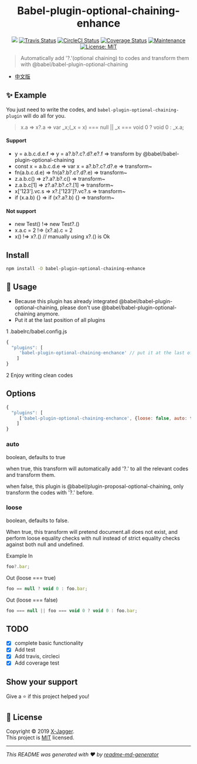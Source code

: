 <h1 align="center">Babel-plugin-optional-chaining-enhance</h1>
<p align="center">
  <img src="https://img.shields.io/badge/version-0.0.6-blue.svg?cacheSeconds=2592000" />
  <a href="https://travis-ci.org/X-Jagger/babel-plugin-optional-chaining-enhance"><img alt="Travis Status" src="https://img.shields.io/travis/X-Jagger/babel-plugin-optional-chaining-enhance/master.svg?label=travis&maxAge=43200"></a>
  <a href="https://circleci.com/gh/X-Jagger/babel-plugin-optional-chaining-enhance"><img alt="CircleCI Status" src="https://img.shields.io/circleci/project/github/X-Jagger/babel-plugin-optional-chaining-enhance/master.svg?label=circle&maxAge=43200"></a>
  <a href="https://codecov.io/gh/X-Jagger/babel-plugin-optional-chaining-enhance"><img alt="Coverage Status" src="https://img.shields.io/codecov/c/github/X-Jagger/babel-plugin-optional-chaining-enhance/master.svg?maxAge=43200"></a>
  <a href="https://github.com/X-Jagger/babel-plugin-optional-chaining-enhance/graphs/commit-activity">
  <img alt="Maintenance" src="https://img.shields.io/badge/Maintained%3F-yes-green.svg" target="_blank" />
  </a>
  <a href="https://github.com/X-Jagger/babel-plugin-optional-chaining-enhance/blob/master/LICENSE">
    <img alt="License: MIT" src="https://img.shields.io/badge/License-MIT-yellow.svg" target="_blank" />
  </a>
</p>

> Automatically add &#39;?.&#39;(optional chaining) to codes and transform them with @babel/babel-plugin-optional-chaining

-   [中文版](./README_CN.md)

## ✨ Example

You just need to write the codes, and `babel-plugin-optional-chaining-plugin` will do all for you.

> x.a => x?.a => var \_x;(\_x = x) === null || \_x === void 0 ? void 0 : \_x.a;

#### Support

-   y = a.b.c.d.e.f => y = a?.b?.c?.d?.e?.f => transform by @babel/babel-plugin-optional-chaining
-   const x = a.b.c.d.e => var x = a?.b?.c?.d?.e => transform~
-   fn(a.b.c.d.e) => fn(a?.b?.c?.d?.e) => transform~
-   z.a.b.c() => z?.a?.b?.c() => transform~
-   z.a.b.c[1] => z?.a?.b?.c?.[1] => transform~
-   x['123'].vc.s => x?.['123']?.vc?.s => transform~
-   if (x.a.b) {} => if (x?.a?.b) {} => transform~

#### Not support

-   new Test() !=> new Test?.()
-   x.a.c = 2 !=> (x?.a).c = 2
-   x() !=> x?.() // manually using x?.() is Ok

## Install

```sh
npm install -D babel-plugin-optional-chaining-enhance
```

## 🚀 Usage

- Because this plugin has already integrated @babel/babel-plugin-optional-chaining, please don't use @babel/babel-plugin-optional-chaining anymore.
- Put it at the last position of all plugins

1 .babelrc/babel.config.js

```js
{
  "plugins": [
     'babel-plugin-optional-chaining-enchance' // put it at the last of all plugins
    ]
}
```

2 Enjoy writing clean codes

## Options

```js
{
  "plugins": [
     ['babel-plugin-optional-chaining-enchance', {loose: false, auto: ture}]
    ]
}
```
### auto
boolean, defaults to true

when true, this transform will automatically add '?.' to all the relevant codes and transform them.

when false, this plugin is @babel/plugin-proposal-optional-chaining, only transform the codes with '?.' before.

### loose
boolean, defaults to false.

When true, this transform will pretend document.all does not exist, and perform loose equality checks with null instead of strict equality checks against both null and undefined.

Example In

```js
foo?.bar;
```

Out (loose === true)

```js
foo == null ? void 0 : foo.bar;
```

Out (loose === false)
```js
foo === null || foo === void 0 ? void 0 : foo.bar;
```
## TODO

-   [x] complete basic functionality
-   [x] Add test
-   [x] Add travis, circleci
-   [x] Add coverage test

## Show your support

Give a ⭐️ if this project helped you!

## 📝 License

Copyright © 2019 [X-Jagger](https://github.com/X-Jagger).<br />
This project is [MIT](https://github.com/X-Jagger/babel-plugin-optional-chaining-enhance/blob/master/LICENSE) licensed.

---

_This README was generated with ❤️ by [readme-md-generator](https://github.com/kefranabg/readme-md-generator)_
